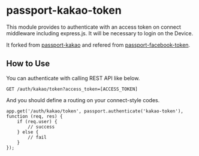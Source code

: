 # passport-kakao-token

This module provides to authenticate with an access token on connect middleware including express.js. It will be necessary to login on the Device.

It forked from [passport-kakao](https://github.com/rotoshine/passport-kakao) and refered from [passport-facebook-token](https://github.com/drudge/passport-facebook-token).

## How to Use

You can authenticate with calling REST API like below.
```
GET /auth/kakao/token?access_token=[ACCESS_TOKEN]
```

And you should define a routing on your connect-style codes.
```
app.get('/auth/kakao/token', passport.authenticate('kakao-token'), function (req, res) {
    if (req.user) {
        // success
    } else {
        // fail
    }
});
```